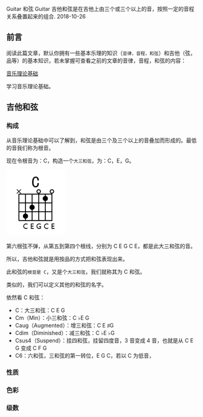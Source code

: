 Guitar 和弦
Guitar
吉他和弦是在吉他上由三个或三个以上的音，按照一定的音程关系叠置起来的组合.
2018-10-26





## 前言

阅读此篇文章，默认你拥有一些基本乐理的知识（`音律，音程，和弦`）和吉他（弦，品等）的基本知识，若未掌握可查看之前的文章的音律，音程，和弦的内容：

[音乐理论基础](16.html)

学习音乐理论基础。

## 吉他和弦

### 构成

从音乐理论基础中可以了解到，和弦是由三个及三个以上的音叠加而形成的。最低的音我们称为根音。



现在令根音为：C，构造一个`大三和弦`，为：C，E，G。

![1540820987807](../img/1540820987807.png)

第六根弦不弹，从第五到第四个根线，分别为 C E G C E，都是此大三和弦的音。

所以，吉他和弦就是用按品的方式把和弦表现出来。

此和弦的`根音是 C`，又是个`大三和弦`，我们就称其为 C 和弦。



类似的，我们可以定义其他的和弦的名字。

依然看 C 和弦：

-   C：大三和弦：C E G
-   Cm（Min）：小三和弦：C $\flat$E G
-   Caug（Augmented）：增三和弦：C E $\sharp$G
-   Cdim（Diminished）：减三和弦：C $\flat$E $\flat$G
-   Csus4（Suspend）：挂四和弦，挂留四度音，3 音变成 4 音，也就是从 C E G 变成 C F G
-   C6：六和弦，三和弦的第一转位，E G C，若以 C 为低音，

### 性质

### 色彩

### 级数